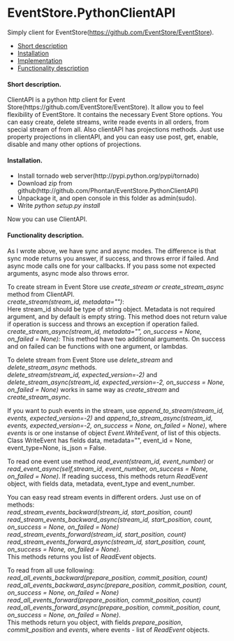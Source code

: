 EventStore.PythonClientAPI
==========================
Simply client for EventStore(https://github.com/EventStore/EventStore).
<ul><li><a href="#C1">Short description</a></li>
<li><a href="#C2">Installation</a></li>
<li><a href="#C3">Implementation</a></li>
<li><a href="#C4">Functionality description</a></li></ul>

<h4><a id="C1">Short description.</a></h4><p> СlientAPI is a python http client for Event Store(https://github.com/EventStore/EventStore). 
It allow you to feel flexibility of EventStore. It contains the necessary Event Store options. 
You can easy create, delete streams, write reade events in all orders, from special stream of from all.
Also clientAPI has projections methods. Just use property projections in clientAPI, and you can easy use
post, get, enable, disable and many other options of projections.

<h4><a id="C2">Installation.</a></h4><p>
<ul><li>Install tornado web server(http://pypi.python.org/pypi/tornado)</li>
<li>Download zip from github(http://github.com/Phontan/EventStore.PythonClientAPI)</li>
<li>Unpackage it, and open console in this folder as admin(sudo).</li>
<li>Write <i>python setup.py install</i></li></ul>
Now you can use ClientAPI.

<h4><a id="C3>Implementation.</a></h4><p> To implement ClientAPI we choese http protocol. We use http tornado client as one of the fastest 
python http libs. We have sync and async modes for almost all methods. If you want wait answer on your async method
you must call method <i>wait()</i> from ClientAPI, and call <i>resume()</i> after responce come. Dont forget call <i>resume()</i>, 
because method <i>start()</i> locks your thread, what makes async methods dangerous to use.<br>
Projections have only sync mode, so it easy to use it. To write events you should use <i>WriteEvent</i> class from file Event. 
Only <i>data</i> field is required. If you are reading events, clientAPI will return you <i>ReadEvent</i> object,
or list of <i>ReadEvent</i> objects.

<h4><a id="C4">Functionality description.</a></h4><p> As I wrote above, we have sync and async modes. The difference is that sync mode returns you answer, if success, 
and throws error if failed. And async mode calls one for your callbacks. If you pass some not expected arguments, async mode also throws error.<p>
To create stream in Event Store use <i>create_stream or create_stream_async</i> method from ClientAPI.<br>
<i>create_stream(stream_id, metadata="")</i>:<br>
Here stream_id should be type of string object. Metadata is not required argument, and by default is empty string.
This method does not return value if operation is success and throws an exception if operation failed.<br>
<i>create_stream_async(stream_id, metadata="", on_success = None, on_failed = None):</i>
This method have two additional arguments. On success and on failed can be functions with one argument, or lambdas.<p>
To delete stream from Event Store use <i>delete_stream</i> and <i>delete_stream_async</i> methods.<br>
<i>delete_stream(stream_id, expected_version=-2)</i> and <i>delete_stream_async(stream_id, expected_version=-2, on_success = None, on_failed = None)</i>
works in same way as <i>create_stream</i> and <i>create_stream_async</i>.<p>
If you want to push events in the stream, use <i>append_to_stream(stream_id, events, expected_version=-2)</i> and
<i>append_to_stream_async(stream_id, events, expected_version=-2, on_success = None, on_failed = None)</i>, where <i>events</i> 
is or one instanse of object <i>Event.WriteEvent</i>, of list of this objects. Class WriteEvent has fields data, metadata="", 
event_id = None, event_type=None, is_json = False.<p>
To read one event use method <i>read_event(stream_id, event_number)</i> or 
<i>read_event_async(self,stream_id, event_number, on_success = None, on_failed = None)</i>.
If reading success, this methods return <i>ReadEvent</i> object, with fields data, metadata, event_type and event_number.<p>
You can easy read stream events in different orders. Just use on of methods:<br>
<i>read_stream_events_backward(stream_id, start_position, count)</i><br>
<i>read_stream_events_backward_async(stream_id, start_position, count, on_success = None, on_failed = None)</i><br>
<i>read_stream_events_forward(stream_id, start_position, count)</i><br>
<i>read_stream_events_forward_async(stream_id, start_position, count, on_success = None, on_failed = None)</i>.<br>
This methods returns you list of <i>ReadEvent</i> objects.<p>
To read from all use following:<br>
<i>read_all_events_backward(prepare_position, commit_position, count)</i><br>
<i>read_all_events_backward_async(prepare_position, commit_position, count, on_success = None, on_failed = None)</i><br>
<i>read_all_events_forward(prepare_position, commit_position, count)</i><br>
<i>read_all_events_forward_async(prepare_position, commit_position, count, on_success = None, on_failed = None)</i>.<br>
This methods return you object, with fields <i>prepare_position</i>, <i>commit_position</i> and <i>events</i>, where events - list
of <i>ReadEvent</i> objects.

